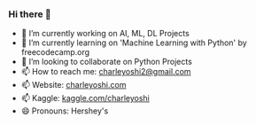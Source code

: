 ### Hi there 👋

- 🔭 I’m currently working on AI, ML, DL Projects
- 🌱 I’m currently learning on 'Machine Learning with Python' by freecodecamp.org
- 👯 I’m looking to collaborate on Python Projects
- 📫 How to reach me: charleyoshi2@gmail.com
- 📫 Website: [charleyoshi.com](https://charleyoshi.com/)
- 📫 Kaggle: [kaggle.com/charleyoshi](https://www.kaggle.com/charleyoshi)
- 😄 Pronouns: Hershey's


<!--
**charleyoshi/charleyoshi** is a ✨ _special_ ✨ repository because its `README.md` (this file) appears on your GitHub profile.

Here are some ideas to get you started:

- 🔭 I’m currently working on a Flutter App for on-demand business
- 🌱 I’m currently learning AI, data analysis, ML
- 👯 I’m looking to collaborate on Python Projects
- 🤔 I’m looking for help with ...
- 💬 Ask me about ...
- 📫 How to reach me: charleyoshi2@gmail.com
- 😄 Pronouns: Hershey's
- ⚡ Fun fact: ...
-->
